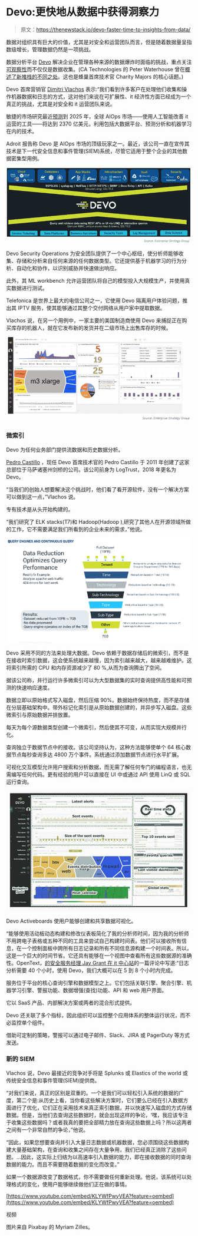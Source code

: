 # Devo:更快地从数据中获得洞察力

> 原文：<https://thenewstack.io/devo-faster-time-to-insights-from-data/>

数据对组织具有巨大的价值，尤其是对安全和运营团队而言，但是随着数据量呈指数级增长，管理数据仍然是一项挑战。

数据分析平台 [Devo](https://www.devo.com/) 解决企业在管理各种来源的数据爆炸时面临的挑战，重点关注[可观察性](https://www.devo.com/resources/observability/)而不仅仅是数据收集。(CA Technologies 的 Peter Waterhouse 曾在[概述了新堆栈的不同之处](/monitoring-and-observability-whats-the-difference-and-why-does-it-matter/)。这也是蜂巢首席技术官 Charity Majors 的核心话题。)

Devo 首席营销官 [Dimitri Vlachos](https://www.linkedin.com/in/dvlachos/) 表示:“我们看到许多客户在处理他们收集和操作机器数据和日志的方式，这对他们来说在可扩展性、it 经济性方面已经成为一个真正的挑战，尤其是对安全和 it 运营团队来说。

敏捷的市场研究最近[预测](https://finance.yahoo.com/news/aiops-market-grow-32-cagr-054716595.html)到 2025 年，全球 AIOps 市场——使用人工智能改善 it 运营的工具——将达到 2370 亿美元，利用包括大数据平台、预测分析和机器学习在内的技术。

Adroit 报告称 Devo 是 AIOps 市场的顶级玩家之一。最近，该公司一直在宣传其技术是下一代安全信息和事件管理(SIEM)系统，尽管它适用于整个企业的其他数据密集型用例。

[![](img/450a02bf962505d2017dedf555ca74f1.png)](https://cdn.thenewstack.io/media/2020/01/7f7866af-screen-shot-2020-01-28-at-4.11.47-am.png)

Devo Security Operations 为安全团队提供了一个中心枢纽，使分析师能够收集、存储和分析来自任何来源的任何数据类型。它还提供基于机器学习的行为分析、自动化和协作，以识别威胁并快速做出响应。

此外，其 ML workbench 允许运营团队将自己的模型投入大规模生产，并使用真实数据进行测试。

Telefonica 是世界上最大的电信公司之一，它使用 Devo 隔离用户体验问题，推出其 IPTV 服务，使其能够通过其整个交付网络从用户家中提取数据。

Vlachos 说，在另一个用例中，一家主要的美国制造商使用 Devo 来捕捉正在购买库存的机器人，就在它发布新的发货并在二级市场上出售库存的时候。

[![](img/8e8fde3c5f60ec890a34c06b808d30b0.png)](https://cdn.thenewstack.io/media/2020/01/e0ccd218-screen-shot-2020-01-28-at-4.12.55-am.png)

### 微索引

Devo 为任何业务部门提供流数据和历史数据分析。

[Pedro Castillo](https://twitter.com/pedrocastillodv?lang=en) ，现任 Devo 首席技术官的 Pedro Castillo 于 2011 年创建了这家总部位于马萨诸塞州剑桥的公司。该公司前身为 LogTrust，2018 年更名为 Devo。

“当我们的创始人想要解决这个挑战时，他们看了看开源软件，没有一个解决方案可以做到这一点，”Vlachos 说。

专有技术是从头开始构建的。

“我们研究了 ELK stacks(T7)和 Hadoop(Hadoop ),研究了其他人在开源领域所做的工作，它不需要满足我们所看到的企业未来的需求，”他说。

[![](img/5b64116616774ca7557b027f0eb25f2d.png)](https://cdn.thenewstack.io/media/2020/01/1eb879f3-screen-shot-2020-01-28-at-4.25.57-am.png)

Devo 采用不同的方法来处理大数据。Devo 依赖于数据存储后的微索引，而不是在接收时索引数据，这会使系统越来越慢，因为索引越来越大，越来越难维护。这将索引所需的 CPU 和内存资源减少了 80 %,从而为查询腾出了空间。

据该公司称，并行运行许多微索引可以为大型数据集的实时查询提供高性能和可预测的快速响应速度。

数据立即以原始格式写入磁盘，然后压缩 90%。数据始终保持热度，而不是存储在分层基础架构中。带外标记化索引是从原始数据创建的，并异步写入磁盘。这些微索引与原始数据并排放置。

每天为每个源数据类型创建一个微索引，然后使其不可变，从而实现大规模并行化。

查询独立于数据节点中的接收。该公司坚持认为，这种方法能够使单个 64 核心数据节点每秒查询多达 4800 万个事件。系统通过添加数据节点进行水平扩展。

可视化交互模型允许用户搜索和分析数据，而无需了解任何专门的编程语言，也无需编写任何代码。更有经验的用户可以直接在 UI 中或通过 API 使用 LinQ 或 SQL 运行查询。

[![](img/fad3320de06fef59d925b77c7da2fb23.png)](https://cdn.thenewstack.io/media/2020/01/ad65a222-screen-shot-2020-01-28-at-4.28.02-am.png)

Devo Activeboards 使用户能够创建和共享数据可视化。

“能够使用活动板动态构建和修改仪表板简化了我的分析师时间，因为我的分析师不用跨电子表格或五种不同的工具来尝试自己构建时间表。他们可以接收所有信息，在一个控制面板中跨所有日志记录和所有不同信息源构建一个时间表。所以，这是一个巨大的时间节省。它还具有能够在一个视图中查看所有这些数据源的准确性。OpenText，[的安全服务经理 Jay Grant 在 it 中心站](https://www.itcentralstation.com/product_reviews/devo-review-69507-by-jaygrant)的一篇评论中写道:“日志分析需要 40 个小时，使用 Devo，我们大概可以在 5 到 8 个小时内完成。

服务位于平台的核心查询引擎和数据模型之上。它们包括关联引擎、聚合引擎、机器学习引擎、警报功能、数据增强(查找)功能、API 和 web 用户界面。

它以 SaaS 产品、内部解决方案或两者的混合形式提供。

Devo 还关联了多个指标，因此组织可以监控整个应用体系的整体运行状况，而不必监控单个组件。

借助可定制的策略，警报可以通过电子邮件、Slack、JIRA 或 PagerDuty 等方式发送。

### 新的 SIEM

Vlachos 说，Devo 最接近的竞争对手将是 Splunks 或 Elastics of the world 或传统安全信息和事件管理(SIEM)提供商。

“对我们来说，真正的区别是双重的。一个是我们可以轻松引入系统的数据的广度，第二个是:从历史上看，当你看这些解决方案时，它们要么已经在引入数据方面进行了优化，它们正在采用技术来真正索引数据，并以快速写入磁盘的方式存储数据。但是，当他们去查询这些数据时，就会出现这样的争论，‘嘿，我应该专注于收集这些数据吗？或者我真的要把全部精力放在查询这些数据上吗？所以这两者之间有一个非常自然的争论，”他说。

“因此，如果您想要查询并引入大量日志数据或机器数据，您必须围绕这些数据构建大量基础架构，在查询和收集之间存在大量争用，我们已经真正消除了这些问题。…因此，这实际上归结为以高速率引入数据的能力，即在接收数据的同时查询数据的能力。而且不需要随着数据的变化而改变。”

如果一个数据源改变了数据格式，你不需要做任何重新处理。他说，该系统可以处理格式的变化，使用户能够继续做他们正在做的事情。

[https://www.youtube.com/embed/KLYWfPwyVEA?feature=oembed](https://www.youtube.com/embed/KLYWfPwyVEA?feature=oembed)

视频

图片来自 Pixabay 的 Myriam Zilles。

<svg xmlns:xlink="http://www.w3.org/1999/xlink" viewBox="0 0 68 31" version="1.1"><title>Group</title> <desc>Created with Sketch.</desc></svg>
